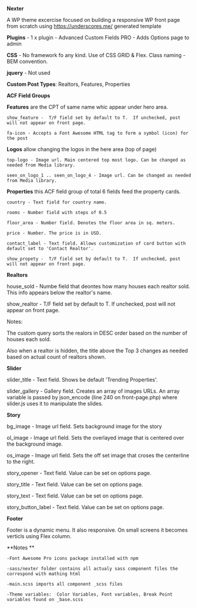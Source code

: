 **Nexter**

  A WP theme excercise focused on building a responsive WP front page from scratch using https://underscores.me/ generated template
  
  **Plugins** - 1 x plugin - Advanced Custom Fields PRO - Adds Options page to admin 
  
  **CSS** - No framework fo any kind. Use of CSS GRID & Flex. Class naming - BEM convention.
  
  **jquery** - Not used
  
  **Custom Post Types**:  Realtors, Features, Properties
  
  **ACF Field Groups**
          
  **Features** are the CPT of same name whic appear under hero area.   
  
    show_feature -  T/F field set by default to T.  If unchecked, post will not appear on front page. 
    
    fa-icon - Accepts a Font Awesome HTML tag to form a symbol (icon) for the post
        
  **Logos** allow changing the logos in the here area (top of page)
  
    top-logo - Image url. Main centered top most logo. Can be changed as needed from Media library.
    
    seen_on_logo_1 .. seen_on_logo_4 - Image url. Can be changed as needed from Media library.
  
  **Properties** this ACF field group of total 6 fields feed the property cards. 
  
    country - Text field for country name.
    
    rooms - Number field with steps of 0.5
    
    floor_area - Number field. Denotes the floor area in sq. meters.
    
    price - Number. The price is in USD.
    
    contact_label - Text field. Allows customization of card button with default set to 'Contact Realtor'.
    
    show_propety -  T/F field set by default to T.  If unchecked, post will not appear on front page. 
  
  **Realtors**
  
  house_sold - Numbe field that deontes how many houses each realtor sold. This info appears below the realtor's name.
  
  show_realtor - T/F field set by default to T.  If unchecked, post will not appear on front page. 
  
  Notes:
  
  The custom query sorts the realors in DESC order based on the number of houses each sold.
  
  Also when a realtor is hidden, the title above the Top 3 changes as needed based on actual count of realtors shown.
  
  **Slider**
  
  slider_title  - Text field. Shows be default 'Trending Properties'.
  
  slider_gallery - Gallery field. Creates an array of images URLs. 
  An array variable is passed by json_encode (line 240 on front-page.php) where slider.js uses it to manipulate the slides.
  
  **Story**
  
  bg_image - Image url field. Sets background image for the story
  
  ol_image - Image url field. Sets the overlayed image that is centered over the background image.
  
  os_image - Image url field. Sets the off set image that croses the centerline to the right.
  
  story_opener - Text field. Value can be set on options page.
  
  story_title - Text field. Value can be set on options page.
  
  story_text - Text field. Value can be set on options page.
   
  story_button_label - Text field. Value can be set on options page.
  
  **Footer**
  
  Footer is a dynamic menu. It also responsive. On small screens it becomes verticls using Flex column.
  
  
  **Notes **
  
    -Font Awesome Pro icons package installed with npm

    -sass/nexter folder contains all actualy sass component files the correspond with mathing html

    -main.scss imports all component _scss files

    -Theme variables:  Color Variables, Font variables, Break Point variables found on _base.scss
  
  
  
  
  
   
   
  
  
  
  
